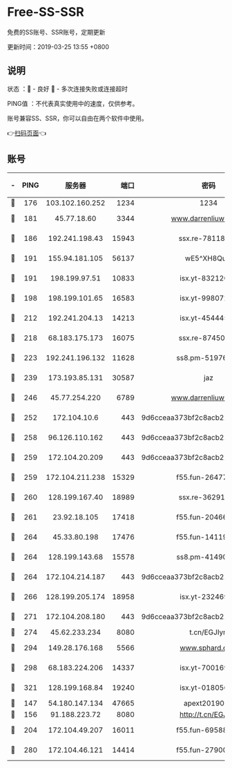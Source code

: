 # Free-SS-SSR

免费的SS账号、SSR账号，定期更新

更新时间：2019-03-25 13:55 +0800

## 说明

状态     ：🙂 - 良好 🙁 - 多次连接失败或连接超时

PING值   ：不代表真实使用中的速度，仅供参考。

账号兼容SS、SSR，你可以自由在两个软件中使用。

👉[扫码页面](https://liesauer.github.io/Free-SS-SSR/)👈

## 账号

|-|PING|服务器|端口|密码|加密方式|区域|
|:----:|:----:|:-----:|-----:|:----:|:----:|:----:|
|🙂|176|103.102.160.252|1234|1234|rc4-md5|JP|
|🙂|181|45.77.18.60|3344|www.darrenliuwei.com|aes-256-cfb|JP|
|🙂|186|192.241.198.43|15943|ssx.re-78118439|aes-256-cfb|US|
|🙂|191|155.94.181.105|56137|wE5^XH8Quw|aes-256-cfb|US|
|🙂|191|198.199.97.51|10833|isx.yt-83212051|aes-256-cfb|US|
|🙂|198|198.199.101.65|16583|isx.yt-99807237|aes-256-cfb|US|
|🙂|212|192.241.204.13|14213|isx.yt-45444530|aes-256-cfb|US|
|🙂|218|68.183.175.173|16075|ssx.re-87450800|aes-256-cfb|US|
|🙂|223|192.241.196.132|11628|ss8.pm-51976086|aes-256-cfb|US|
|🙂|239|173.193.85.131|30587|jaz|aes-256-cfb|US|
|🙂|246|45.77.254.220|6789|www.darrenliuwei.com|aes-256-cfb|SG|
|🙂|252|172.104.10.6|443|9d6cceaa373bf2c8acb22e60b6a58be6|aes-256-cfb|US|
|🙂|258|96.126.110.162|443|9d6cceaa373bf2c8acb22e60b6a58be6|aes-256-cfb|US|
|🙂|259|172.104.20.209|443|9d6cceaa373bf2c8acb22e60b6a58be6|aes-256-cfb|US|
|🙂|259|172.104.211.238|15329|f55.fun-26477830|aes-256-cfb|US|
|🙂|260|128.199.167.40|18989|ssx.re-36291667|aes-256-cfb|SG|
|🙂|261|23.92.18.105|17418|f55.fun-20466360|aes-256-cfb|US|
|🙂|264|45.33.80.198|17476|f55.fun-14119354|aes-256-cfb|US|
|🙂|264|128.199.143.68|15578|ss8.pm-41490223|aes-256-cfb|SG|
|🙂|264|172.104.214.187|443|9d6cceaa373bf2c8acb22e60b6a58be6|aes-256-cfb|US|
|🙂|266|128.199.205.174|18958|isx.yt-23246938|aes-256-cfb|SG|
|🙂|271|172.104.208.180|443|9d6cceaa373bf2c8acb22e60b6a58be6|aes-256-cfb|US|
|🙂|274|45.62.233.234|8080|t.cn/EGJIyrl|rc4-md5|CA|
|🙂|294|149.28.176.168|5566|www.sphard.com|aes-256-cfb|AU|
|🙂|298|68.183.224.206|14337|isx.yt-70016969|aes-256-cfb|SG|
|🙂|321|128.199.168.84|19240|isx.yt-01805648|aes-256-cfb|SG|
|🙂|147|54.180.147.134|47665|apext2019001|chacha20|KR|
|🙂|156|91.188.223.72|8080|http://t.cn/EGJIyrl|rc4-md5|RU|
|🙂|204|172.104.49.207|16011|f55.fun-69588611|aes-256-cfb|SG|
|🙂|280|172.104.46.121|14414|f55.fun-27900052|aes-256-cfb|SG|
